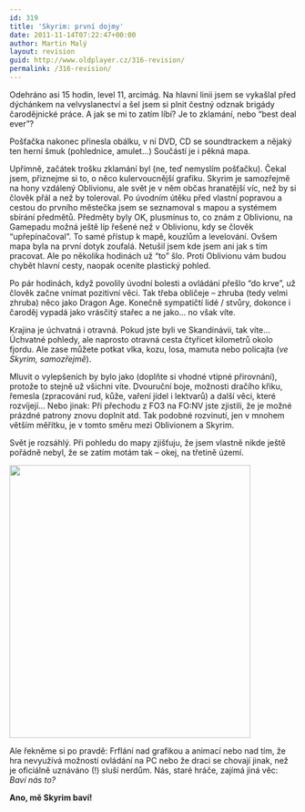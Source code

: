 ```yaml
---
id: 319
title: 'Skyrim: první dojmy'
date: 2011-11-14T07:22:47+00:00
author: Martin Malý
layout: revision
guid: http://www.oldplayer.cz/316-revision/
permalink: /316-revision/
---
```

Odehráno asi 15 hodin, level 11, arcimág. Na hlavní linii jsem se vykašlal před dýchánkem na velvyslanectví a šel jsem si plnit čestný odznak brigády čarodějnické práce. A jak se mi to zatím líbí? Je to zklamání, nebo &#8220;best deal ever&#8221;?

Pošťačka nakonec přinesla obálku, v ní DVD, CD se soundtrackem a nějaký ten herní šmuk (pohlednice, amulet&#8230;) Součástí je i pěkná mapa.

Upřímně, začátek trošku zklamání byl (ne, teď nemyslím pošťačku). Čekal jsem, přiznejme si to, o něco kulervoucnější grafiku. Skyrim je samozřejmě na hony vzdálený Oblivionu, ale svět je v něm občas hranatější víc, než by si člověk přál a než by toleroval. Po úvodním útěku před vlastní popravou a cestou do prvního městečka jsem se seznamoval s mapou a systémem sbírání předmětů. Předměty byly OK, plusmínus to, co znám z Oblivionu, na Gamepadu možná ještě líp řešené než v Oblivionu, kdy se člověk &#8220;upřepínačoval&#8221;. To samé přístup k mapě, kouzlům a levelování. Ovšem mapa byla na první dotyk zoufalá. Netušil jsem kde jsem ani jak s tím pracovat. Ale po několika hodinách už &#8220;to&#8221; šlo. Proti Oblivionu vám budou chybět hlavní cesty, naopak oceníte plastický pohled.

Po pár hodinách, když povolily úvodní bolesti a ovládání přešlo &#8220;do krve&#8221;, už člověk začne vnímat pozitivní věci. Tak třeba obličeje &#8211; zhruba (tedy velmi zhruba) něco jako Dragon Age. Konečně sympatičtí lidé / stvůry, dokonce i čaroděj vypadá jako vrásčitý stařec a ne jako&#8230; no však víte.

Krajina je úchvatná i otravná. Pokud jste byli ve Skandinávii, tak víte&#8230; Úchvatné pohledy, ale naprosto otravná cesta čtyřicet kilometrů okolo fjordu. Ale zase můžete potkat vlka, kozu, losa, mamuta nebo policajta (_ve Skyrim, samozřejmě_).

Mluvit o vylepšeních by bylo jako (doplňte si vhodné vtipné přirovnání), protože to stejně už všichni víte. Dvouruční boje, možnosti dračího křiku, řemesla (zpracování rud, kůže, vaření jídel i lektvarů) a další věci, které rozvíjejí&#8230; Nebo jinak: Při přechodu z FO3 na FO:NV jste zjistili, že je možné prázdné patrony znovu doplnit atd. Tak podobné rozvinutí, jen v mnohem větším měřítku, je v tomto směru mezi Oblivionem a Skyrim.

Svět je rozsáhlý. Při pohledu do mapy zjišťuju, že jsem vlastně nikde ještě pořádně nebyl, že se zatím motám tak &#8211; okej, na třetině území.

[<img class="aligncenter size-full wp-image-318" title="423px-Eye_of_Magnus" src="http://www.oldplayer.cz/wp-content/uploads/2011/11/423px-Eye_of_Magnus.jpg" alt="" width="423" height="479" srcset="https://oldplayer.cz/wp-content/uploads/2011/11/423px-Eye_of_Magnus.jpg 423w, https://oldplayer.cz/wp-content/uploads/2011/11/423px-Eye_of_Magnus-264x300.jpg 264w" sizes="(max-width: 423px) 100vw, 423px" />](http://www.oldplayer.cz/wp-content/uploads/2011/11/423px-Eye_of_Magnus.jpg)

Ale řekněme si po pravdě: Frflání nad grafikou a animací nebo nad tím, že hra nevyužívá možností ovládání na PC nebo že draci se chovají jinak, než je oficiálně uznáváno (!) sluší nerdům. Nás, staré hráče, zajímá jiná věc: _Baví nás to?_

**Ano, mě Skyrim baví!**

<div id="google_plus_one">
  <g:plusone></g:plusone>
</div>

<div id="fb_send_like">
</div>